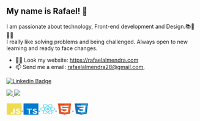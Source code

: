 ## My name is Rafael! 👋
I am passionate about technology, Front-end development and Design.📚💙🇧🇷 <br>
I really like solving problems and being challenged. Always open to new learning and ready to face changes.

- 👩‍💻 Look my website: https://rafaelalmendra.com
- 📫 Send me a email: rafaelalmendra28@gmail.com,

[![Linkedin Badge](https://img.shields.io/badge/-Rafael%20Almendra-%2300C6FF?style=flatsquare&logo=Linkedin&logoColor=white&link=https://www.linkedin.com/in/rafaelalmendraa/)](https://www.linkedin.com/in/rafaelalmendraa/) 

<div>
  <a href="https://github.com/Rafaelalmendra">
  <img height="180em" src="https://github-readme-stats.vercel.app/api?username=Rafaelalmendra&show_icons=true&theme=tokyonight&include_all_commits=true&count_private=true"/>
  <img height="180em" src="https://github-readme-stats.vercel.app/api/top-langs/?username=Rafaelalmendra&layout=compact&langs_count=7&theme=tokyonight"/>
</div>
  
 <div><br>
  <img align="center" alt="Rafa-Js" height="30" width="40" src="https://raw.githubusercontent.com/devicons/devicon/master/icons/javascript/javascript-plain.svg">
  <img align="center" alt="Rafa-Ts" height="30" width="40" src="https://raw.githubusercontent.com/devicons/devicon/master/icons/typescript/typescript-plain.svg">
  <img align="center" alt="Rafa-React" height="30" width="40" src="https://raw.githubusercontent.com/devicons/devicon/master/icons/react/react-original.svg">
  <img align="center" alt="Rafa-HTML" height="30" width="40" src="https://raw.githubusercontent.com/devicons/devicon/master/icons/html5/html5-original.svg">
  <img align="center" alt="Rafa-CSS" height="30" width="40" src="https://raw.githubusercontent.com/devicons/devicon/master/icons/css3/css3-original.svg">
</div>
  
<br>
  

